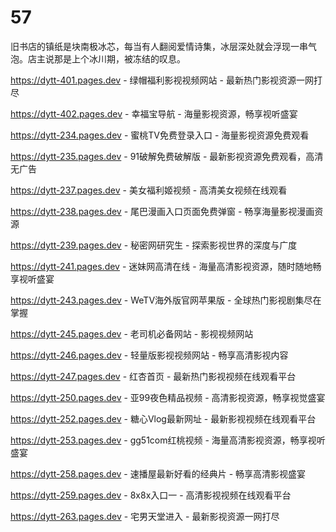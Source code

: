 # 57
旧书店的镇纸是块南极冰芯，每当有人翻阅爱情诗集，冰层深处就会浮现一串气泡。店主说那是上个冰川期，被冻结的叹息。

https://dytt-401.pages.dev - 绿帽福利影视视频网站 - 最新热门影视资源一网打尽

https://dytt-402.pages.dev - 幸福宝导航 - 海量影视资源，畅享视听盛宴

https://dytt-234.pages.dev - 蜜桃TV免费登录入口 - 海量影视资源免费观看

https://dytt-235.pages.dev - 91破解免费破解版 - 最新影视资源免费观看，高清无广告

https://dytt-237.pages.dev - 美女福利姬视频 - 高清美女视频在线观看

https://dytt-238.pages.dev - 尾巴漫画入口页面免费弹窗 - 畅享海量影视漫画资源

https://dytt-239.pages.dev - 秘密网研究生 - 探索影视世界的深度与广度

https://dytt-241.pages.dev - 迷妹网高清在线 - 海量高清影视资源，随时随地畅享视听盛宴

https://dytt-243.pages.dev - WeTV海外版官网苹果版 - 全球热门影视剧集尽在掌握

https://dytt-245.pages.dev - 老司机必备网站 - 影视视频网站

https://dytt-246.pages.dev - 轻量版影视视频网站 - 畅享高清影视内容

https://dytt-247.pages.dev - 红杏首页 - 最新热门影视视频在线观看平台

https://dytt-250.pages.dev - 亚99夜色精品视频 - 高清影视资源，畅享视觉盛宴

https://dytt-252.pages.dev - 糖心Vlog最新网址 - 最新影视视频在线观看平台

https://dytt-253.pages.dev - gg51com红桃视频 - 海量高清影视资源，畅享视听盛宴

https://dytt-258.pages.dev - 速播屋最新好看的经典片 - 畅享高清影视盛宴

https://dytt-259.pages.dev - 8x8x入口一 - 高清影视视频在线观看平台

https://dytt-263.pages.dev - 宅男天堂进入 - 最新影视资源一网打尽

